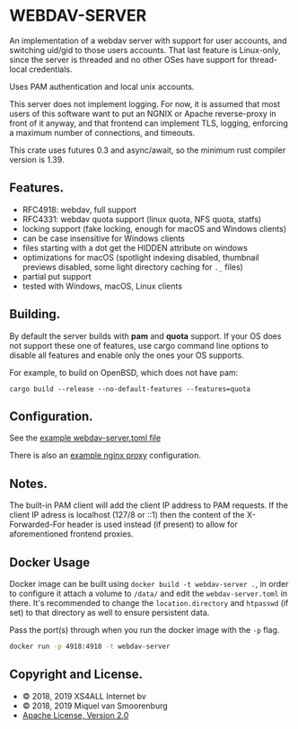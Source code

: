# WEBDAV-SERVER

An implementation of a webdav server with support for user accounts,
and switching uid/gid to those users accounts. That last feature
is Linux-only, since the server is threaded and no other OSes have
support for thread-local credentials.

Uses PAM authentication and local unix accounts.

This server does not implement logging. For now, it is assumed that
most users of this software want to put an NGNIX or Apache reverse-proxy
in front of it anyway, and that frontend can implement TLS, logging,
enforcing a maximum number of connections, and timeouts.

This crate uses futures 0.3 and async/await, so the minimum rust
compiler version is 1.39.

## Features.

- RFC4918: webdav, full support
- RFC4331: webdav quota support (linux quota, NFS quota, statfs)
- locking support (fake locking, enough for macOS and Windows clients)
- can be case insensitive for Windows clients
- files starting with a dot get the HIDDEN attribute on windows
- optimizations for macOS (spotlight indexing disabled, thumbnail previews
  disabled, some light directory caching for `._` files)
- partial put support
- tested with Windows, macOS, Linux clients

## Building.

By default the server builds with **pam** and **quota** support. If your
OS does not support these one of features, use cargo command line options
to disable all features and enable only the ones your OS supports.

For example, to build on OpenBSD, which does not have pam:

```
cargo build --release --no-default-features --features=quota
```

## Configuration.

See the [example webdav-server.toml file](webdav-server.toml)

There is also an [example nginx proxy](examples/nginx-proxy.conf) configuration.

## Notes.

The built-in PAM client will add the client IP address to PAM requests.
If the client IP adress is localhost (127/8 or ::1) then the content of
the X-Forwarded-For header is used instead (if present) to allow for
aforementioned frontend proxies.

## Docker Usage
Docker image can be built using `docker build -t webdav-server .`, in order to configure it attach a volume to `/data/` and edit the `webdav-server.toml` in there. It's recommended to change the `location.directory` and `htpasswd` (if set) to that directory as well to ensure persistent data.

Pass the port(s) through when you run the docker image with the `-p` flag.
```sh
docker run -p 4918:4918 -t webdav-server
```
## Copyright and License.

 * © 2018, 2019 XS4ALL Internet bv
 * © 2018, 2019 Miquel van Smoorenburg
 * [Apache License, Version 2.0](http://www.apache.org/licenses/LICENSE-2.0)

